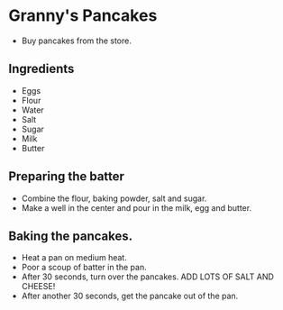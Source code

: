 # Granny's Pancakes 

- Buy pancakes from the store. 

## Ingredients 

- Eggs
- Flour 
- Water
- Salt 
- Sugar
- Milk 
- Butter 

## Preparing the batter 

- Combine the flour, baking powder, salt and sugar. 
- Make a well in the center and pour in the milk, egg and butter. 

## Baking the pancakes. 

- Heat a pan on medium heat. 
- Poor a scoup of batter in the pan. 
- After 30 seconds, turn over the pancakes. ADD LOTS OF SALT AND CHEESE!
- After another 30 seconds, get the pancake out of the pan.
